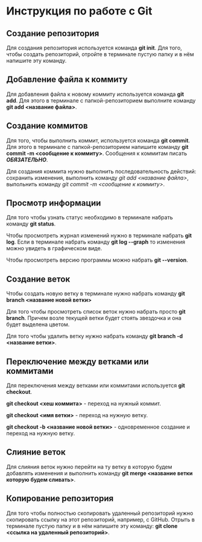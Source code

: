 # Инструкция по работе с Git

## Создание репозитория
Для создания репозитория используется команда **git init**. Для того, чтобы создать репозиторий, отройте в терминале пустую папку и в нём напишите эту команду.

## Добавление файла к коммиту
Для добавления файла к новому коммиту используется команда **git add**. Для этого в терминале с папкой-репозиторием выполните команду **git add <название файла>**.

## Создание коммитов
Для того, чтобы выполнить коммит, используется команда **git commit**. Для этого в терминале с папкой-репозиторием напишите команду **git commit -m <сообщение к коммиту>**. Сообщения к коммитам писать ***ОБЯЗАТЕЛЬНО***. 

Для создания коммита нужно выполнить последовательность действий: сохранить изменения, выполнить команду *git add <название файла>*, выпольнить команду *git commit -m <сообщение к коммиту>*.

## Просмотр информации
Для того чтобы узнать статус необходимо в терминале набрать команду **git status**.

Чтобы просмотреть журнал изменений нужно в терминале набрать **git log**.
Если в терминале набрать команду **git log --graph** то изменения можно увидеть в графическом виде.

Чтобы просмотреть версию программы можно набрать **git --version**.

## Создание веток
Чтобы создать новую ветку в терминале нужно набрать команду **git branch <название новой ветки>**

Для того чтобы просмотреть список веток нужно набрать просто **git branch**. Причем возле текущей ветки будет стоять звездочка и она будет выделена цветом.

Для того чтобы удалить ветку нужно набрать команду **git branch -d <название ветки>**.

## Переключение между ветками или коммитами

Для переключения между ветками или коммитами используется **git checkout**.

**git checkout <хеш коммита>** - переход на нужный коммит.

**git checkout <имя ветки>** - переход на нужную ветку.

**git checkout -b <название новой ветки>** - одновременное создание и переход на нужную ветку.

## Слияние веток
Для слияния веток нужно перейти на ту ветку в которую будем добавлять изменения и выполнить команду **git merge <название ветки которую будем сливать>**.

## Копирование репозитория

Для того чтобы полностью скопировать удаленный репозиторий нужно скопировать ссылку на этот репозиторий, например, с GitHub. Отрыть в терминале пустую папку и в нём напишите эту команду: **git clone <ссылка на удаленный репозиторий>**.

